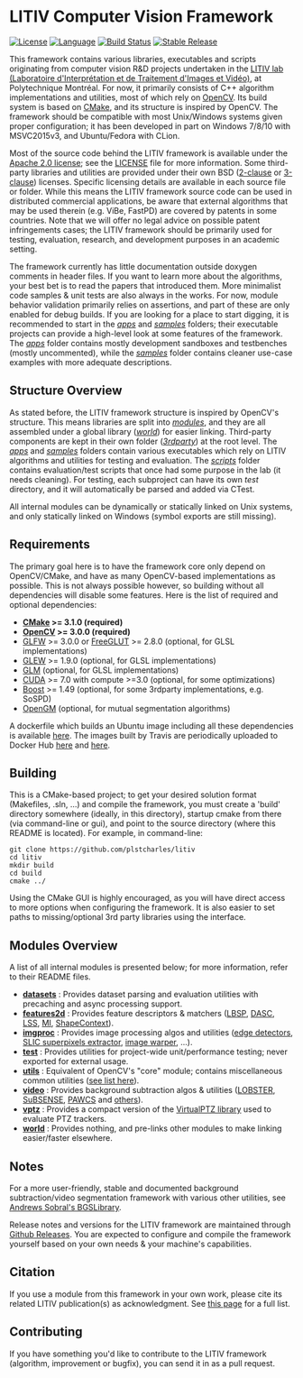 LITIV Computer Vision Framework
===============================

[![License](https://img.shields.io/badge/license-Apache%202-green.svg)](https://tldrlegal.com/license/apache-license-2.0-(apache-2.0))
[![Language](https://img.shields.io/badge/lang-C%2B%2B14-f34b7d.svg)](http://en.cppreference.com/w/cpp/compiler_support)
[![Build Status](https://travis-ci.org/plstcharles/litiv.svg?branch=master)](https://travis-ci.org/plstcharles/litiv)
[![Stable Release](https://img.shields.io/github/release/plstcharles/litiv.svg)](https://github.com/plstcharles/litiv/releases)

This framework contains various libraries, executables and scripts originating from computer vision R&D projects undertaken in the [LITIV lab (Laboratoire d'Interprétation et de Traitement d'Images et Vidéo)](http://www.polymtl.ca/litiv/en/), at Polytechnique Montréal. For now, it primarily consists of C++ algorithm implementations and utilities, most of which rely on [OpenCV](http://opencv.org/). Its build system is based on [CMake](https://cmake.org/), and its structure is inspired by OpenCV. The framework should be compatible with most Unix/Windows systems given proper configuration; it has been developed in part on Windows 7/8/10 with MSVC2015v3, and Ubuntu/Fedora with CLion.

Most of the source code behind the LITIV framework is available under the [Apache 2.0 license](https://tldrlegal.com/license/apache-license-2.0-(apache-2.0)); see the [LICENSE](./LICENSE.txt) file for more information. Some third-party libraries and utilities are provided under their own BSD ([2-clause](https://tldrlegal.com/license/bsd-2-clause-license-(freebsd)) or [3-clause](https://tldrlegal.com/license/bsd-3-clause-license-(revised))) licenses. Specific licensing details are available in each source file or folder. While this means the LITIV framework source code can be used in distributed commercial applications, be aware that external algorithms that may be used therein (e.g. ViBe, FastPD) are covered by patents in some countries. Note that we will offer no legal advice on possible patent infringements cases; the LITIV framework should be primarily used for testing, evaluation, research, and development purposes in an academic setting.

The framework currently has little documentation outside doxygen comments in header files. If you want to learn more about the algorithms, your best bet is to read the papers that introduced them. More minimalist code samples & unit tests are also always in the works. For now, module behavior validation primarily relies on assertions, and part of these are only enabled for debug builds. If you are looking for a place to start digging, it is recommended to start in the [*apps*](./apps/) and [*samples*](./samples/) folders; their executable projects can provide a high-level look at some features of the framework. The [*apps*](./apps/) folder contains mostly development sandboxes and testbenches (mostly uncommented), while the [*samples*](./samples/) folder contains cleaner use-case examples with more adequate descriptions.

Structure Overview
------------------
As stated before, the LITIV framework structure is inspired by OpenCV's structure. This means libraries are split into [*modules*](./modules/), and they are all assembled under a global library ([*world*](./modules/world/)) for easier linking. Third-party components are kept in their own folder ([*3rdparty*](./3rdparty/)) at the root level. The [*apps*](./apps/) and [*samples*](./samples/) folders contain various executables which rely on LITIV algorithms and utilities for testing and evaluation. The [*scripts*](./scripts/) folder contains evaluation/test scripts that once had some purpose in the lab (it needs cleaning). For testing, each subproject can have its own *test* directory, and it will automatically be parsed and added via CTest.

All internal modules can be dynamically or statically linked on Unix systems, and only statically linked on Windows (symbol exports are still missing).

Requirements
------------

The primary goal here is to have the framework core only depend on OpenCV/CMake, and have as many OpenCV-based implementations as possible. This is not always possible however, so building without all dependencies will disable some features. Here is the list of required and optional dependencies:

* **[CMake](https://cmake.org/) >= 3.1.0 (required)**
* **[OpenCV](http://opencv.org/) >= 3.0.0 (required)**
* [GLFW](http://www.glfw.org/) >= 3.0.0 or [FreeGLUT](http://freeglut.sourceforge.net/) >= 2.8.0 (optional, for GLSL implementations)
* [GLEW](http://glew.sourceforge.net/) >= 1.9.0 (optional, for GLSL implementations)
* [GLM](http://glm.g-truc.net/) (optional, for GLSL implementations)
* [CUDA](https://developer.nvidia.com/cuda-toolkit) >= 7.0 with compute >=3.0 (optional, for some optimizations)
* [Boost](http://www.boost.org/) >= 1.49 (optional, for some 3rdparty implementations, e.g. SoSPD)
* [OpenGM](https://github.com/plstcharles/opengm) (optional, for mutual segmentation algorithms)

A dockerfile which builds an Ubuntu image including all these dependencies is available [here](./Dockerfile). The images built by Travis are periodically uploaded to Docker Hub [here](https://hub.docker.com/r/plstcharles/litiv-base/) and [here](https://hub.docker.com/r/plstcharles/litiv/).

Building
--------

This is a CMake-based project; to get your desired solution format (Makefiles, .sln, ...) and compile the framework, you must create a 'build' directory somewhere (ideally, in this directory), startup cmake from there (via command-line or gui), and point to the source directory (where this README is located). For example, in command-line:
```
git clone https://github.com/plstcharles/litiv
cd litiv
mkdir build
cd build
cmake ../
```
Using the CMake GUI is highly encouraged, as you will have direct access to more options when configuring the framework. It is also easier to set paths to missing/optional 3rd party libraries using the interface.

Modules Overview
----------------

A list of all internal modules is presented below; for more information, refer to their README files.

* [**datasets**](./modules/datasets/) : Provides dataset parsing and evaluation utilities with precaching and async processing support.
* [**features2d**](./modules/features2d/) : Provides feature descriptors & matchers ([LBSP](./modules/features2d/include/litiv/features2d/LBSP.hpp), [DASC](./modules/features2d/include/litiv/features2d/DASC.hpp), [LSS](./modules/features2d/include/litiv/features2d/LSS.hpp), [MI](./modules/features2d/include/litiv/features2d/MI.hpp), [ShapeContext](./modules/features2d/include/litiv/features2d/SC.hpp)).
* [**imgproc**](./modules/imgproc/) : Provides image processing algos and utilities ([edge detectors](./modules/imgproc/include/litiv/imgproc/EdgeDetectorLBSP.hpp), [SLIC superpixels extractor](./modules/imgproc/include/litiv/imgproc/SLIC.hpp), [image warper](./modules/imgproc/include/litiv/imgproc/imwarp.hpp), ...).
* [**test**](./modules/test/) : Provides utilities for project-wide unit/performance testing; never exported for external usage.
* [**utils**](./modules/utils/) : Equivalent of OpenCV's "core" module; contains miscellaneous common utilities ([see list here](./modules/utils/README.md)).
* [**video**](./modules/video/) : Provides background subtraction algos & utilities ([LOBSTER](./modules/video/include/litiv/video/BackgroundSubtractorLOBSTER.hpp), [SuBSENSE](./modules/video/include/litiv/video/BackgroundSubtractorSuBSENSE.hpp), [PAWCS](./modules/video/include/litiv/video/BackgroundSubtractorPAWCS.hpp) and [others](./modules/video/include/litiv/video/)).
* [**vptz**](./modules/vptz/) : Provides a compact version of the [VirtualPTZ library](https://bitbucket.org/pierre_luc_st_charles/virtualptz_standalone) used to evaluate PTZ trackers.
* [**world**](./modules/world/) : Provides nothing, and pre-links other modules to make linking easier/faster elsewhere.

Notes
-----
For a more user-friendly, stable and documented background subtraction/video segmentation framework with various other utilities, see [Andrews Sobral's BGSLibrary](https://github.com/andrewssobral/bgslibrary).

Release notes and versions for the LITIV framework are maintained through [Github Releases](https://github.com/plstcharles/litiv/releases). You are expected to configure and compile the framework yourself based on your own needs & your machine's capabilities.

Citation
--------
If you use a module from this framework in your own work, please cite its related LITIV publication(s) as acknowledgment. See [this page](http://www.polymtl.ca/litiv/pub/index.php) for a full list.

Contributing
------------
If you have something you'd like to contribute to the LITIV framework (algorithm, improvement or bugfix), you can send it in as a pull request.
